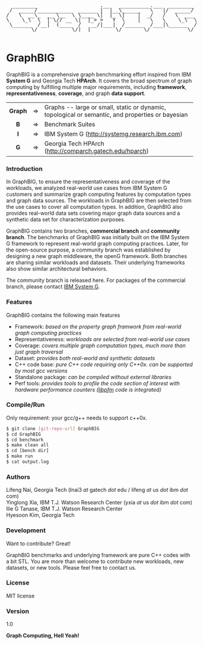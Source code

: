 <pre style="display:inline-block;line-height:13px;">
  ________                    .__   __________.___  ________ 
 /  _____/___________  ______ |  |__\______   \   |/  _____/ 
/   \  __\_  __ \__  \ \____ \|  |  \|    |  _/   /   \  ___ 
\    \_\  \  | \// __ \|  |_> >   Y  \    |   \   \    \_\  \
 \______  /__|  (____  /   __/|___|  /______  /___|\______  /
        \/           \/|__|        \/       \/            \/ 
</pre>

# GraphBIG
GraphBIG is a comprehensive graph benchmarking effort inspired from IBM __System G__ and Georgia Tech __HPArch__. It covers the broad spectrum of graph computing by fulfilling multiple major requirements, including __framework__, 
__representativeness__, __coverage__, and graph __data support__.

| | | |
|:----:|---|----|
|**Graph**| => | Graphs -- large or small, static or dynamic, topological or semantic, and properties or bayesian |
|**B**| => |Benchmark Suites|
|**I**|=>|IBM System G  (http://systemg.research.ibm.com)  |
|**G**|=>|Georgia Tech HPArch (http://comparch.gatech.edu/hparch)|


### Introduction
In GraphBIG, to ensure the representativeness
and coverage of the workloads, we analyzed real-world
use cases from IBM System G customers and summarize graph computing features 
by computation types and graph data sources.
The workloads in GraphBIG are then selected from the use cases 
to cover all computation types.
In addition, GraphBIG also provides real-world data
sets covering major graph data sources and a synthetic data set
for characterization purposes. 

GraphBIG contains two branches, __commercial branch__ and __community branch__.
The benchmarks of GraphBIG was initially built on the
IBM System G framework to represent real-world graph computing practices.
Later, for the open-source purpose, a community branch was established
by designing a new graph middleware, the openG framework. 
Both branches are sharing similar workloads and datasets. Their underlying frameworks
also show similar architectural behaviors. 

The community branch is released here. 
For packages of the commercial branch, please contact [IBM System G].

### Features
GraphBIG contains the following main features
- Framework: _based on the property graph framwork from real-world graph computing practices_
- Representativeness: _workloads are selected from real-world use cases_
- Coverage: _covers multiple graph computation types, much more than just graph traversal_
- Dataset: _provides both real-world and synthetic datasets_
- C++ code base: _pure C++ code requiring only C++0x. can be supported by most gcc versions_
- Standalone package: _can be compiled without external libraries_
- Perf tools: _provides tools to profile the code section of interest with hardware performance counters ([libpfm] code is integrated)_ 



### Compile/Run

Only requirement: your gcc/g++ needs to support c++0x.

```sh
$ git clone [git-repo-url] GraphBIG
$ cd GraphBIG
$ cd benchmark
$ make clean all
$ cd [bench dir]
$ make run
$ cat output.log
```

### Authors
Lifeng Nai, Georgia Tech (lnai3 _at_ gatech _dot_ edu / lifeng _at_ us _dot_ ibm _dot_ com)  
Yinglong Xia, IBM T.J. Watson Research Center (yxia _at_ us _dot_ ibm _dot_ com)  
Ilie G Tanase, IBM T.J. Watson Research Center  
Hyesoon Kim, Georgia Tech

### Development

Want to contribute? Great!

GraphBIG benchmarks and underlying framework are pure C++ codes with a bit STL. 
You are more than welcome to contribute new workloads, new datasets, or new tools. Please
feel free to contact us. 

### License
MIT license

### Version
1.0

**Graph Computing, Hell Yeah!**

[IBM System G]:http://systemg.research.ibm.com/
[libpfm]:http://perfmon2.sourceforge.net/
